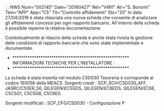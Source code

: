  :  : NWS Num="002145" Date="20160427" Rel="V4R1" Atr="S. Bonomi" Tem="APP" App="C5" Tit="Controllo affidamenti" Sts="20"
In data 27/04/2016 è stata rilasciata una nuova scheda che consente di analizzare gli affidamenti concessi per ogni rapporto bancario.
All'interno della scheda è possibile reperire la relativa documentazione.

Contestualmente al rilascio della scheda è anche stata rivista la gestione delle condizioni di rapporto bancarie che sono state implementate e documentate.


- \*\*\*\*\*\*\*\*\*\*\*\*\*\*\*\*\*\*\*\*\*\*\*\*\*\*\*\*\*\*\*\*\*\*\*\*\*\*\*\*\*\*\*\*\*\*\*\*\*\*\*\*\*\*
INFORMAZIONI TECNICHE PER L'INSTALLATORE : 
- \*\*\*\*\*\*\*\*\*\*\*\*\*\*\*\*\*\*\*\*\*\*\*\*\*\*\*\*\*\*\*\*\*\*\*\*\*\*\*\*\*\*\*\*\*\*\*\*\*\*\*\*\*\*

La scheda è stata inserita nel modulo C5D030 Tesoreria e corrisponde al codice 193056 della MEAC5.
Sorgenti creati :  SCP_SCH/C5D030_AFF, JASRC/C5SER_56, QILEGEN/£C5GDS, QILEGEN/£C6EDS, QILEGEN/£C6E,
C5C5G1, C5C5G6, C5C6E0.

Sorgenti modificati :  SCP_CFG/C5D030 - Configurazione P

